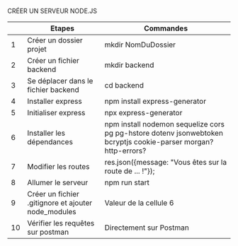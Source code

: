 CRÉER UN SERVEUR NODE.JS

| | Etapes | Commandes |
|---|---|-----|
| 1 | Créer un dossier projet | mkdir NomDuDossier |
| 2 | Créer un fichier backend | mkdir backend |
| 3 | Se déplacer dans le fichier backend | cd backend |
| 4 | Installer express | npm install express-generator |
| 5 | Initialiser express | npx express-generator |
| 6 | Installer les dépendances | npm install nodemon sequelize cors pg pg-hstore dotenv jsonwebtoken bcryptjs cookie-parser morgan? http-errors? |
| 7 | Modifier les routes | res.json({message: "Vous êtes sur la route de ... !"}); |
| 8 | Allumer le serveur | npm run start |
| 9 | Créer un fichier .gitignore et ajouter node_modules | Valeur de la cellule 6 |
| 10 | Vérifier les requêtes sur postman | Directement sur Postman |
